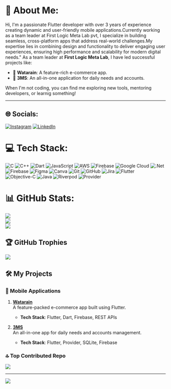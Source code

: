 # 💫 About Me:
Hi, I'm  a passionate Flutter developer with over 3 years of experience creating dynamic and user-friendly mobile applications.Currently working as a team leader at First Logic Meta Lab pvt, I specialize in building seamless, cross-platform apps that address real-world challenges.My expertise lies in combining design and functionality to deliver engaging user experiences, ensuring high performance and scalability for modern digital needs."
As a team leader at **First Logic Meta Lab**, I have led successful projects like:
- 🛒 **Watarain**: A feature-rich e-commerce app.
- 📖 **3MS**: An all-in-one application for daily needs and accounts.

When I'm not coding, you can find me exploring new tools, mentoring developers, or learnig something! 

---

## 🌐 Socials:
[![Instagram](https://img.shields.io/badge/Instagram-%23E4405F.svg?logo=Instagram&logoColor=white)](https://instagram.com/suhaira_aasif) [![LinkedIn](https://img.shields.io/badge/LinkedIn-%230077B5.svg?logo=linkedin&logoColor=white)](https://linkedin.com/in/suhaira-yousuf-pk-9b5301116) 

# 💻 Tech Stack:
![C](https://img.shields.io/badge/c-%2300599C.svg?style=for-the-badge&logo=c&logoColor=white) ![C++](https://img.shields.io/badge/c++-%2300599C.svg?style=for-the-badge&logo=c%2B%2B&logoColor=white) ![Dart](https://img.shields.io/badge/dart-%230175C2.svg?style=for-the-badge&logo=dart&logoColor=white) ![JavaScript](https://img.shields.io/badge/javascript-%23323330.svg?style=for-the-badge&logo=javascript&logoColor=%23F7DF1E) ![AWS](https://img.shields.io/badge/AWS-%23FF9900.svg?style=for-the-badge&logo=amazon-aws&logoColor=white) ![Firebase](https://img.shields.io/badge/firebase-%23039BE5.svg?style=for-the-badge&logo=firebase) ![Google Cloud](https://img.shields.io/badge/GoogleCloud-%234285F4.svg?style=for-the-badge&logo=google-cloud&logoColor=white) ![.Net](https://img.shields.io/badge/.NET-5C2D91?style=for-the-badge&logo=.net&logoColor=white) ![Firebase](https://img.shields.io/badge/firebase-a08021?style=for-the-badge&logo=firebase&logoColor=ffcd34) ![Figma](https://img.shields.io/badge/figma-%23F24E1E.svg?style=for-the-badge&logo=figma&logoColor=white) ![Canva](https://img.shields.io/badge/Canva-%2300C4CC.svg?style=for-the-badge&logo=Canva&logoColor=white) ![Git](https://img.shields.io/badge/git-%23F05033.svg?style=for-the-badge&logo=git&logoColor=white) ![GitHub](https://img.shields.io/badge/github-%23121011.svg?style=for-the-badge&logo=github&logoColor=white) ![Jira](https://img.shields.io/badge/jira-%230A0FFF.svg?style=for-the-badge&logo=jira&logoColor=white) ![Flutter](https://img.shields.io/badge/Flutter-%2302569B.svg?style=for-the-badge&logo=Flutter&logoColor=white) ![Objective-C](https://img.shields.io/badge/OBJECTIVE--C-%233A95E3.svg?style=for-the-badge&logo=apple&logoColor=white) ![Java](https://img.shields.io/badge/java-%23ED8B00.svg?style=for-the-badge&logo=openjdk&logoColor=white)
![Riverpod](https://img.shields.io/badge/-Riverpod-61DAFB?style=flat-square&logo=flutter&logoColor=white)
![Provider](https://img.shields.io/badge/-Provider-61DAFB?style=flat-square&logo=flutter&logoColor=white)

# 📊 GitHub Stats:
![](https://github-readme-stats.vercel.app/api?username=Suhairayousuf&theme=default&hide_border=false&include_all_commits=true&count_private=false)<br/>
![](https://github-readme-streak-stats.herokuapp.com/?user=Suhairayousuf&theme=default&hide_border=false)<br/>
![](https://github-readme-stats.vercel.app/api/top-langs/?username=Suhairayousuf&theme=default&hide_border=false&include_all_commits=true&count_private=false&layout=compact)

## 🏆 GitHub Trophies
![](https://github-profile-trophy.vercel.app/?username=Suhairayousuf&theme=radical&no-frame=false&no-bg=true&margin-w=4)

## 🛠️ My Projects
### 📱 Mobile Applications
1. **[Watarain](https://play.google.com/store/apps/details?id=watarain)**  
   A feature-packed e-commerce app built using Flutter.  
   - **Tech Stack**: Flutter, Dart, Firebase, REST APIs

2. **[3MS](https://play.google.com/store/apps/details?id=3ms)**  
   An all-in-one app for daily needs and accounts management.  
   - **Tech Stack**: Flutter, Provider, SQLite, Firebase
     
### 🔝 Top Contributed Repo
![](https://github-contributor-stats.vercel.app/api?username=Suhairayousuf&limit=5&theme=dark&combine_all_yearly_contributions=true)

---
[![](https://visitcount.itsvg.in/api?id=Suhairayousuf&icon=0&color=0)](https://visitcount.itsvg.in)

<!-- Proudly created with GPRM ( https://gprm.itsvg.in ) -->
